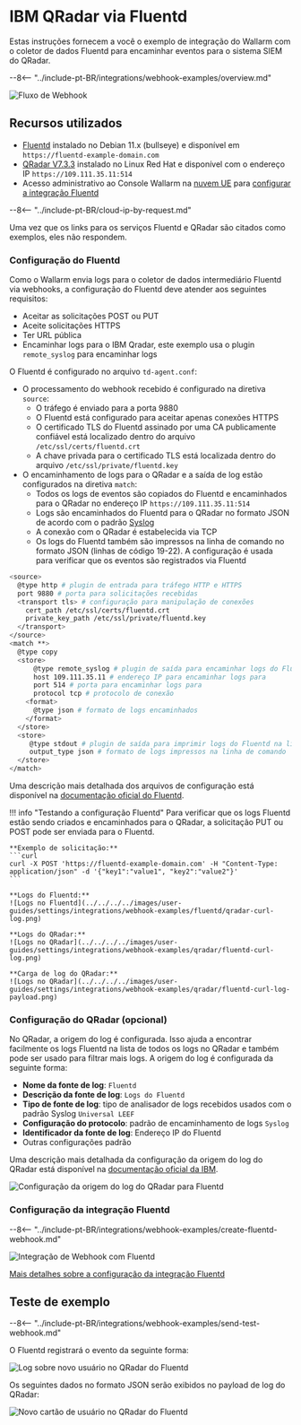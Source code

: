 # IBM QRadar via Fluentd

Estas instruções fornecem a você o exemplo de integração do Wallarm com o coletor de dados Fluentd para encaminhar eventos para o sistema SIEM do QRadar.

--8<-- "../include-pt-BR/integrations/webhook-examples/overview.md"

![Fluxo de Webhook](../../../../images/user-guides/settings/integrations/webhook-examples/fluentd/qradar-scheme.png)

## Recursos utilizados

* [Fluentd](#fluentd-configuration) instalado no Debian 11.x (bullseye) e disponível em `https://fluentd-example-domain.com`
* [QRadar V7.3.3](#qradar-configuration-optional) instalado no Linux Red Hat e disponível com o endereço IP `https://109.111.35.11:514`
* Acesso administrativo ao Console Wallarm na [nuvem UE](https://my.wallarm.com) para [configurar a integração Fluentd](#configuration-of-fluentd-integration)

--8<-- "../include-pt-BR/cloud-ip-by-request.md"

Uma vez que os links para os serviços Fluentd e QRadar são citados como exemplos, eles não respondem.

### Configuração do Fluentd

Como o Wallarm envia logs para o coletor de dados intermediário Fluentd via webhooks, a configuração do Fluentd deve atender aos seguintes requisitos:

* Aceitar as solicitações POST ou PUT
* Aceite solicitações HTTPS
* Ter URL pública
* Encaminhar logs para o IBM Qradar, este exemplo usa o plugin `remote_syslog` para encaminhar logs

O Fluentd é configurado no arquivo `td-agent.conf`:

* O processamento do webhook recebido é configurado na diretiva `source`:
    * O tráfego é enviado para a porta 9880
    * O Fluentd está configurado para aceitar apenas conexões HTTPS
    * O certificado TLS do Fluentd assinado por uma CA publicamente confiável está localizado dentro do arquivo `/etc/ssl/certs/fluentd.crt`
    * A chave privada para o certificado TLS está localizada dentro do arquivo `/etc/ssl/private/fluentd.key`
* O encaminhamento de logs para o QRadar e a saída de log estão configurados na diretiva `match`:
    * Todos os logs de eventos são copiados do Fluentd e encaminhados para o QRadar no endereço IP `https://109.111.35.11:514`
    * Logs são encaminhados do Fluentd para o QRadar no formato JSON de acordo com o padrão [Syslog](https://en.wikipedia.org/wiki/Syslog)
    * A conexão com o QRadar é estabelecida via TCP
    * Os logs do Fluentd também são impressos na linha de comando no formato JSON (linhas de código 19-22). A configuração é usada para verificar que os eventos são registrados via Fluentd

```bash linenums="1"
<source>
  @type http # plugin de entrada para tráfego HTTP e HTTPS
  port 9880 # porta para solicitações recebidas
  <transport tls> # configuração para manipulação de conexões
    cert_path /etc/ssl/certs/fluentd.crt
    private_key_path /etc/ssl/private/fluentd.key
  </transport>
</source>
<match **>
  @type copy
  <store>
      @type remote_syslog # plugin de saída para encaminhar logs do Fluentd via Syslog
      host 109.111.35.11 # endereço IP para encaminhar logs para
      port 514 # porta para encaminhar logs para
      protocol tcp # protocolo de conexão
    <format>
      @type json # formato de logs encaminhados
    </format>
  </store>
  <store>
     @type stdout # plugin de saída para imprimir logs do Fluentd na linha de comando
     output_type json # formato de logs impressos na linha de comando
  </store>
</match>
```

Uma descrição mais detalhada dos arquivos de configuração está disponível na [documentação oficial do Fluentd](https://docs.fluentd.org/configuration/config-file).

!!! info "Testando a configuração Fluentd"
    Para verificar que os logs Fluentd estão sendo criados e encaminhados para o QRadar, a solicitação PUT ou POST pode ser enviada para o Fluentd.

    **Exemplo de solicitação:**
    ```curl
    curl -X POST 'https://fluentd-example-domain.com' -H "Content-Type: application/json" -d '{"key1":"value1", "key2":"value2"}'
    ```

    **Logs do Fluentd:**
    ![Logs no Fluentd](../../../../images/user-guides/settings/integrations/webhook-examples/fluentd/qradar-curl-log.png)

    **Logs do QRadar:**
    ![Logs no QRadar](../../../../images/user-guides/settings/integrations/webhook-examples/qradar/fluentd-curl-log.png)

    **Carga de log do QRadar:**
    ![Logs no QRadar](../../../../images/user-guides/settings/integrations/webhook-examples/qradar/fluentd-curl-log-payload.png)

### Configuração do QRadar (opcional)

No QRadar, a origem do log é configurada. Isso ajuda a encontrar facilmente os logs Fluentd na lista de todos os logs no QRadar e também pode ser usado para filtrar mais logs. A origem do log é configurada da seguinte forma:

* **Nome da fonte de log**: `Fluentd`
* **Descrição da fonte de log**: `Logs do Fluentd`
* **Tipo de fonte de log**: tipo de analisador de logs recebidos usados com o padrão Syslog `Universal LEEF`
* **Configuração do protocolo**: padrão de encaminhamento de logs `Syslog`
* **Identificador da fonte de log**: Endereço IP do Fluentd
* Outras configurações padrão

Uma descrição mais detalhada da configuração da origem do log do QRadar está disponível na [documentação oficial da IBM](https://www.ibm.com/support/knowledgecenter/en/SS42VS_DSM/com.ibm.dsm.doc/b_dsm_guide.pdf?origURL=SS42VS_DSM/b_dsm_guide.pdf).

![Configuração da origem do log do QRadar para Fluentd](../../../../images/user-guides/settings/integrations/webhook-examples/qradar/fluentd-setup.png)

### Configuração da integração Fluentd

--8<-- "../include-pt-BR/integrations/webhook-examples/create-fluentd-webhook.md"

![Integração de Webhook com Fluentd](../../../../images/user-guides/settings/integrations/add-fluentd-integration.png)

[Mais detalhes sobre a configuração da integração Fluentd](../fluentd.md)

## Teste de exemplo

--8<-- "../include-pt-BR/integrations/webhook-examples/send-test-webhook.md"

O Fluentd registrará o evento da seguinte forma:

![Log sobre novo usuário no QRadar do Fluentd](../../../../images/user-guides/settings/integrations/webhook-examples/fluentd/qradar-user-log.png)

Os seguintes dados no formato JSON serão exibidos no payload de log do QRadar:

![Novo cartão de usuário no QRadar do Fluentd](../../../../images/user-guides/settings/integrations/webhook-examples/qradar/fluentd-user.png)